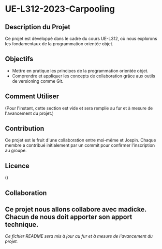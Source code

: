 # UE-L312-2023-Carpooling

## Description du Projet
Ce projet est développé dans le cadre du cours UE-L312, où nous explorons les fondamentaux de la programmation orientée objet. 

## Objectifs
- Mettre en pratique les principes de la programmation orientée objet.
- Comprendre et appliquer les concepts de collaboration grâce aux outils de versioning comme Git.

## Comment Utiliser
(Pour l'instant, cette section est vide et sera remplie au fur et à mesure de l'avancement du projet.)

## Contribution
Ce projet est le fruit d'une collaboration entre moi-même et Jospin. Chaque membre a contribué initialement par un commit pour confirmer l'inscription au groupe.

## Licence
()

## Collaboration
Ce projet nous allons collabore avec madicke. Chacun de nous doit apporter son apport technique.
---
*Ce fichier README sera mis à jour au fur et à mesure de l'avancement du projet.*